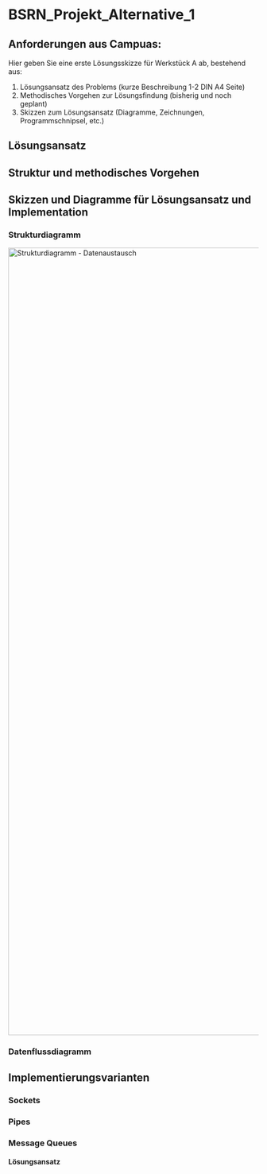 # BSRN_Projekt_Alternative_1
## Anforderungen aus Campuas:
Hier geben Sie eine erste Lösungsskizze für Werkstück A ab, bestehend aus:

1. Lösungsansatz des Problems (kurze Beschreibung 1-2 DIN A4 Seite)
2. Methodisches Vorgehen zur Lösungsfindung (bisherig und noch geplant)
3. Skizzen zum Lösungsansatz (Diagramme, Zeichnungen, Programmschnipsel, etc.)

## Lösungsansatz
## Struktur und methodisches Vorgehen
## Skizzen und Diagramme für Lösungsansatz und Implementation
### Strukturdiagramm

<img width="1584" alt="Strukturdiagramm - Datenaustausch" src="https://user-images.githubusercontent.com/112110296/235185286-2b54c30e-961e-4e67-895f-d6a09a51f6c4.png">

### Datenflussdiagramm
## Implementierungsvarianten
### Sockets
### Pipes
### Message Queues
#### Lösungsansatz
